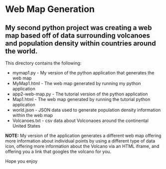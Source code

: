 # Web Map Generation

## My second python project was creating a web map based off of data surrounding volcanoes and population density within countries around the world.

This directory contains the following:
* mymap1.py - My version of the python application that generates the web map
* MyMap1.html - The web map generated by running my python application
* app2-web-map.py - The tutorial version of the python application
* Map1.html - The web map generated by running the tutorial python application
* world.json - JSON data used to generate population density information within the web map
* Volcanoes.txt - csv data about Volconaoes around the continental United States

**NOTE:** My version of the application generates a different web map offering more information about individual points by using a different type of data icon, offering more information about the Volcano via an HTML iframe, and offering you a link that googles the volcano for you.

Hope you enjoy
